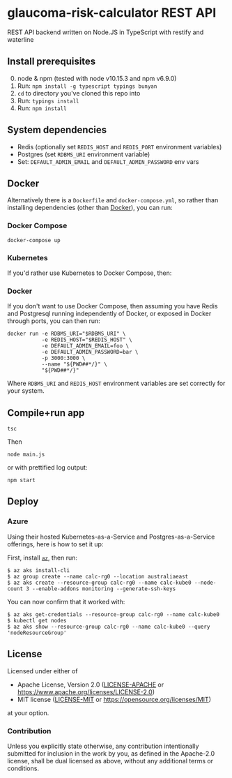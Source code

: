 glaucoma-risk-calculator REST API
=================================

REST API backend written on Node.JS in TypeScript with restify and waterline


## Install prerequisites

  0. node & npm (tested with node v10.15.3 and npm v6.9.0)
  1. Run: `npm install -g typescript typings bunyan`
  2. `cd` to directory you've cloned this repo into
  3. Run: `typings install`
  4. Run: `npm install`

## System dependencies

  - Redis (optionally set `REDIS_HOST` and `REDIS_PORT` environment variables)
  - Postgres (set `RDBMS_URI` environment variable)
  - Set: `DEFAULT_ADMIN_EMAIL` and `DEFAULT_ADMIN_PASSWORD` env vars


## Docker

Alternatively there is a `Dockerfile` and `docker-compose.yml`, so rather than installing dependencies (other than [Docker](https://docs.docker.com/install/#supported-platforms)), you can run:

### Docker Compose

    docker-compose up

### Kubernetes
If you'd rather use Kubernetes to Docker Compose, then:
<TODO>

### Docker

If you don't want to use Docker Compose, then assuming you have Redis and Postgresql running independently of Docker, or exposed in Docker through ports, you can then run:

    docker run -e RDBMS_URI="$RDBMS_URI" \
               -e REDIS_HOST="$REDIS_HOST" \
               -e DEFAULT_ADMIN_EMAIL=foo \
               -e DEFAULT_ADMIN_PASSWORD=bar \
               -p 3000:3000 \
               --name "${PWD##*/}" \
               "${PWD##*/}"

Where `RDBMS_URI` and `REDIS_HOST` environment variables are set correctly for your system.

## Compile+run app

    tsc

Then

    node main.js

or with prettified log output:

    npm start

## Deploy

### Azure
Using their hosted Kubernetes-as-a-Service and Postgres-as-a-Service offerings, here is how to set it up:

First, install [`az`](https://docs.microsoft.com/en-us/cli/azure/install-azure-cli?view=azure-cli-latest), then run:
```
$ az aks install-cli
$ az group create --name calc-rg0 --location australiaeast
$ az aks create --resource-group calc-rg0 --name calc-kube0 --node-count 3 --enable-addons monitoring --generate-ssh-keys
```

You can now confirm that it worked with:
```
$ az aks get-credentials --resource-group calc-rg0 --name calc-kube0
$ kubectl get nodes
$ az aks show --resource-group calc-rg0 --name calc-kube0 --query 'nodeResourceGroup'
```

## License

Licensed under either of

- Apache License, Version 2.0 ([LICENSE-APACHE](LICENSE-APACHE) or <https://www.apache.org/licenses/LICENSE-2.0>)
- MIT license ([LICENSE-MIT](LICENSE-MIT) or <https://opensource.org/licenses/MIT>)

at your option.

### Contribution

Unless you explicitly state otherwise, any contribution intentionally submitted
for inclusion in the work by you, as defined in the Apache-2.0 license, shall be
dual licensed as above, without any additional terms or conditions.

